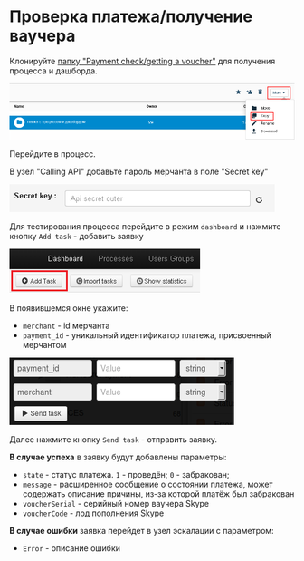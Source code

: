 # Проверка платежа/получение ваучера

Клонируйте [папку "Payment check/getting a voucher"](https://admin.corezoid.com/folder/conv/6081) для получения процесса и дашборда.

![](../img/copy_folder.png)

Перейдите в процесс.

В узел "Calling API" добавьте пароль мерчанта в поле "Secret key"

![](../img/secret.png)

Для тестирования процесса перейдите в режим `dashboard` и нажмите кнопку `Add task` - добавить заявку

![](../img/mandrill_dashboard.png)

В появившемся окне укажите:
*   `merchant` - id мерчанта
*   `payment_id` - уникальный идентификатор платежа, присвоенный мерчантом

![](../img/status_skype.png)

Далее нажмите кнопку `Send task` - отправить заявку.

**В случае успеха** в заявку будут добавлены параметры:

*   `state` - статус платежа. `1` - проведён; `0` - забракован;
*   `message` - расширенное сообщение о состоянии платежа, может содержать описание причины, из-за которой платёж был забракован
*   `voucherSerial` - серийный номер ваучера Skype
*   `voucherCode` - лод пополнения Skype

**В случае ошибки** заявка перейдет в узел эскалации с параметром:
* `Error` - описание ошибки

